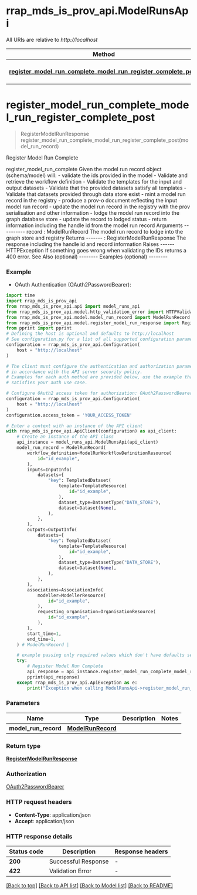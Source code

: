 # rrap_mds_is_prov_api.ModelRunsApi

All URIs are relative to *http://localhost*

Method | HTTP request | Description
------------- | ------------- | -------------
[**register_model_run_complete_model_run_register_complete_post**](ModelRunsApi.md#register_model_run_complete_model_run_register_complete_post) | **POST** /model_run/register_complete | Register Model Run Complete


# **register_model_run_complete_model_run_register_complete_post**
> RegisterModelRunResponse register_model_run_complete_model_run_register_complete_post(model_run_record)

Register Model Run Complete

register_model_run_complete Given the model run record object (schema/model) will: - validate the ids provided in the model      - Validate and retrieve the workflow definition     - Validate the templates for the input and output datasets      - Validate that the provided datasets satisfy all templates     - Validate that datasets provided through data store exist - mint a model run record in the registry  - produce a prov-o document reflecting the input model run record - update the model run record in the registry with the prov serialisation   and other information  - lodge the model run record into the graph database store - update the record to lodged status  - return information including the handle id from the model run record  Arguments ---------- record : ModelRunRecord     The model run record to lodge into the graph store and registry  Returns -------  : RegisterModelRunResponse     The response including the handle id and record information  Raises ------ HTTPException     If something goes wrong when validating the IDs returns a 400 error.  See Also (optional) --------  Examples (optional) --------

### Example

* OAuth Authentication (OAuth2PasswordBearer):

```python
import time
import rrap_mds_is_prov_api
from rrap_mds_is_prov_api.api import model_runs_api
from rrap_mds_is_prov_api.model.http_validation_error import HTTPValidationError
from rrap_mds_is_prov_api.model.model_run_record import ModelRunRecord
from rrap_mds_is_prov_api.model.register_model_run_response import RegisterModelRunResponse
from pprint import pprint
# Defining the host is optional and defaults to http://localhost
# See configuration.py for a list of all supported configuration parameters.
configuration = rrap_mds_is_prov_api.Configuration(
    host = "http://localhost"
)

# The client must configure the authentication and authorization parameters
# in accordance with the API server security policy.
# Examples for each auth method are provided below, use the example that
# satisfies your auth use case.

# Configure OAuth2 access token for authorization: OAuth2PasswordBearer
configuration = rrap_mds_is_prov_api.Configuration(
    host = "http://localhost"
)
configuration.access_token = 'YOUR_ACCESS_TOKEN'

# Enter a context with an instance of the API client
with rrap_mds_is_prov_api.ApiClient(configuration) as api_client:
    # Create an instance of the API class
    api_instance = model_runs_api.ModelRunsApi(api_client)
    model_run_record = ModelRunRecord(
        workflow_definition=ModelRunWorkflowDefinitionResource(
            id="id_example",
        ),
        inputs=InputInfo(
            datasets={
                "key": TemplatedDataset(
                    template=TemplateResource(
                        id="id_example",
                    ),
                    dataset_type=DatasetType("DATA_STORE"),
                    dataset=Dataset(None),
                ),
            },
        ),
        outputs=OutputInfo(
            datasets={
                "key": TemplatedDataset(
                    template=TemplateResource(
                        id="id_example",
                    ),
                    dataset_type=DatasetType("DATA_STORE"),
                    dataset=Dataset(None),
                ),
            },
        ),
        associations=AssociationInfo(
            modeller=ModellerResource(
                id="id_example",
            ),
            requesting_organisation=OrganisationResource(
                id="id_example",
            ),
        ),
        start_time=1,
        end_time=1,
    ) # ModelRunRecord | 

    # example passing only required values which don't have defaults set
    try:
        # Register Model Run Complete
        api_response = api_instance.register_model_run_complete_model_run_register_complete_post(model_run_record)
        pprint(api_response)
    except rrap_mds_is_prov_api.ApiException as e:
        print("Exception when calling ModelRunsApi->register_model_run_complete_model_run_register_complete_post: %s\n" % e)
```


### Parameters

Name | Type | Description  | Notes
------------- | ------------- | ------------- | -------------
 **model_run_record** | [**ModelRunRecord**](ModelRunRecord.md)|  |

### Return type

[**RegisterModelRunResponse**](RegisterModelRunResponse.md)

### Authorization

[OAuth2PasswordBearer](../README.md#OAuth2PasswordBearer)

### HTTP request headers

 - **Content-Type**: application/json
 - **Accept**: application/json


### HTTP response details

| Status code | Description | Response headers |
|-------------|-------------|------------------|
**200** | Successful Response |  -  |
**422** | Validation Error |  -  |

[[Back to top]](#) [[Back to API list]](../README.md#documentation-for-api-endpoints) [[Back to Model list]](../README.md#documentation-for-models) [[Back to README]](../README.md)

